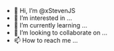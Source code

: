 - 👋 Hi, I’m @xStevenJS
- 👀 I’m interested in ...
- 🌱 I’m currently learning ...
- 💞️ I’m looking to collaborate on ...
- 📫 How to reach me ...

<!---
xStevenJS/xStevenJS is a ✨ special ✨ repository because its `README.md` (this file) appears on your GitHub profile.
You can click the Preview link to take a look at your changes.
--->
